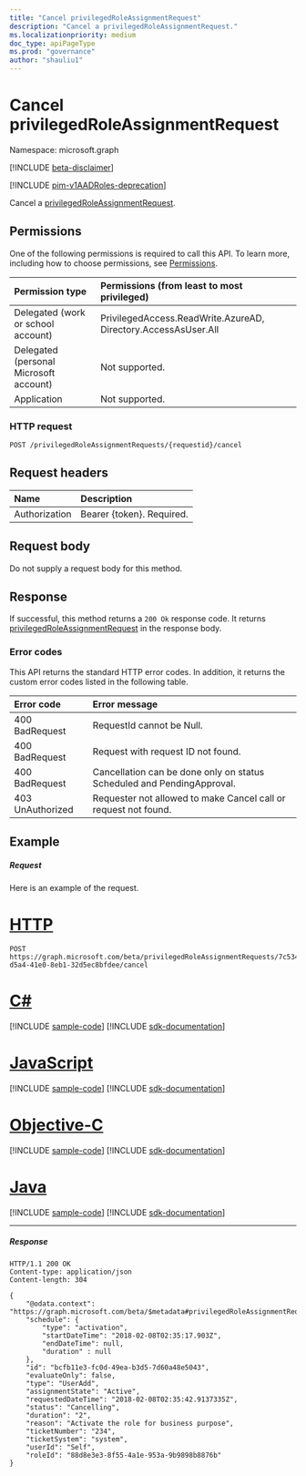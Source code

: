 ```yaml
---
title: "Cancel privilegedRoleAssignmentRequest"
description: "Cancel a privilegedRoleAssignmentRequest."
ms.localizationpriority: medium
doc_type: apiPageType
ms.prod: "governance"
author: "shauliu1"
---
```


# Cancel privilegedRoleAssignmentRequest

Namespace: microsoft.graph

[!INCLUDE [beta-disclaimer](../../includes/beta-disclaimer.md)]

[!INCLUDE [pim-v1AADRoles-deprecation](../../includes/pim-v1aadroles-deprecation.md)]

Cancel a [privilegedRoleAssignmentRequest](../resources/privilegedroleassignmentrequest.md).

## Permissions
One of the following permissions is required to call this API. To learn more, including how to choose permissions, see [Permissions](/graph/permissions-reference).

|Permission type                        | Permissions (from least to most privileged)              |
|:--------------------------------------|:---------------------------------------------------------|
|Delegated (work or school account) | PrivilegedAccess.ReadWrite.AzureAD, Directory.AccessAsUser.All    |
|Delegated (personal Microsoft account) | Not supported. |
|Application                            | Not supported. |


### HTTP request
<!-- { "blockType": "ignored" } -->
```http
POST /privilegedRoleAssignmentRequests/{requestid}/cancel
```

## Request headers
| Name      |Description|
|:----------|:----------|
| Authorization  | Bearer {token}. Required. |

## Request body
Do not supply a request body for this method.

## Response
If successful, this method returns a `200 Ok` response code. It returns [privilegedRoleAssignmentRequest](../resources/privilegedroleassignmentrequest.md) in the response body.

### Error codes
This API returns the standard HTTP error codes. In addition, it returns the custom error codes listed in the following table.

|Error code     | Error message              |
|:--------------------| :---------------------|
| 400 BadRequest | RequestId cannot be Null. |
| 400 BadRequest | Request with request ID not found. |
| 400 BadRequest | Cancellation can be done only on status Scheduled and PendingApproval. |
| 403 UnAuthorized | Requester not allowed to make Cancel call or request not found. |

## Example
##### Request
Here is an example of the request.

# [HTTP](#tab/http)
<!-- {
  "blockType": "request",
  "name": "cancel_privilegedRoleAssignmentRequests"
}-->
```http
POST https://graph.microsoft.com/beta/privilegedRoleAssignmentRequests/7c53453e-d5a4-41e0-8eb1-32d5ec8bfdee/cancel
```
# [C#](#tab/csharp)
[!INCLUDE [sample-code](../includes/snippets/csharp/cancel-privilegedroleassignmentrequests-csharp-snippets.md)]
[!INCLUDE [sdk-documentation](../includes/snippets/snippets-sdk-documentation-link.md)]

# [JavaScript](#tab/javascript)
[!INCLUDE [sample-code](../includes/snippets/javascript/cancel-privilegedroleassignmentrequests-javascript-snippets.md)]
[!INCLUDE [sdk-documentation](../includes/snippets/snippets-sdk-documentation-link.md)]

# [Objective-C](#tab/objc)
[!INCLUDE [sample-code](../includes/snippets/objc/cancel-privilegedroleassignmentrequests-objc-snippets.md)]
[!INCLUDE [sdk-documentation](../includes/snippets/snippets-sdk-documentation-link.md)]

# [Java](#tab/java)
[!INCLUDE [sample-code](../includes/snippets/java/cancel-privilegedroleassignmentrequests-java-snippets.md)]
[!INCLUDE [sdk-documentation](../includes/snippets/snippets-sdk-documentation-link.md)]

---


##### Response
<!-- {
  "blockType": "response",
  "truncated": false,
  "@odata.type": "microsoft.graph.privilegedRoleAssignmentRequest"
} -->
```http
HTTP/1.1 200 OK
Content-type: application/json
Content-length: 304

{
    "@odata.context": "https://graph.microsoft.com/beta/$metadata#privilegedRoleAssignmentRequests/$entity",
    "schedule": {
        "type": "activation",
        "startDateTime": "2018-02-08T02:35:17.903Z",
        "endDateTime": null,
        "duration" : null
    },
    "id": "bcfb11e3-fc0d-49ea-b3d5-7d60a48e5043",
    "evaluateOnly": false,
    "type": "UserAdd",
    "assignmentState": "Active",
    "requestedDateTime": "2018-02-08T02:35:42.9137335Z",
    "status": "Cancelling",
    "duration": "2",
    "reason": "Activate the role for business purpose",
    "ticketNumber": "234",
    "ticketSystem": "system",
    "userId": "Self",
    "roleId": "88d8e3e3-8f55-4a1e-953a-9b9898b8876b"
}
```

<!-- uuid: 8fcb5dbc-d5aa-4681-8e31-b001d5168d79
2015-10-25 14:57:30 UTC -->
<!--
{
  "type": "#page.annotation",
  "description": "Cancel privilegedRoleAssignmentRequests",
  "keywords": "",
  "section": "documentation",
  "tocPath": "",
  "suppressions": [
  ]
}
-->


